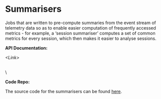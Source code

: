 # Summarisers

Jobs that are written to pre-compute summaries from the event stream of telemetry data so as to enable easier computation of frequently accessed metrics - for example, a ‘session summariser’ computes a set of common metrics for every session, which then makes it easier to analyse sessions.

&#x20;

**API Documentation:**

_\<Link>_

\
\


**Code Repo:**

The source code for the summarisers can be found [here](https://github.com/project-sunbird/sunbird-core-dataproducts/).
